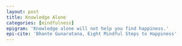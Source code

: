 ```yaml
---
layout: post
title: Knowledge Alone
categories: [mindfulness]
epigram: 'Knowledge alone will not help you find happiness.'
epi-cite: 'Bhante Gunaratana, Eight Mindful Steps to Happiness'
---
```

